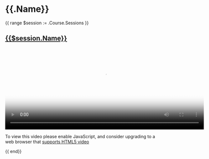 # {{.Name}}

{{ range $session := .Course.Sessions }}
## [{{$session.Name}}]({{$.Course.Url}}/{{$session.Name}})  

 <video id="my-video" class="video-js" controls preload="auto" width="640" height="264"
  poster="MY_VIDEO_POSTER.jpg" data-setup="{}">
    <source src="MY_VIDEO.mp4" type='video/mp4'>
    <source src="MY_VIDEO.webm" type='video/webm'>
    <p class="vjs-no-js">
      To view this video please enable JavaScript, and consider upgrading to a web browser that
      <a href="https://videojs.com/html5-video-support/" target="_blank">supports HTML5 video</a>
    </p>
  </video>

{{ end}}
